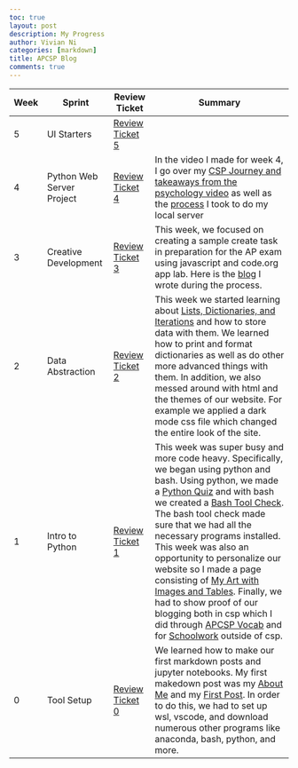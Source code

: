 ```yaml
---
toc: true
layout: post
description: My Progress
author: Vivian Ni
categories: [markdown]
title: APCSP Blog 
comments: true
---
```


| Week | Sprint | Review Ticket | Summary |
|-|-|-|-|
| 5 | UI Starters | [Review Ticket 5]() | |
| 4 | Python Web Server Project | [Review Ticket 4](https://github.com/vivianknee/FastPages/issues/10#issue-1378861672) | In the video I made for week 4, I go over my [CSP Journey and takeaways from the psychology video](https://vivianknee.github.io/FastPages/markdown/week4/2022/09/16/personalcspjourney.html) as well as the [process](https://vivianknee.github.io/FastPages/markdown/week4/2022/09/16/docker.html) I took to do my local server |
| 3 | Creative Development | [Review Ticket 3](https://github.com/vivianknee/FastPages/issues/9#issue-1369289899) | This week, we focused on creating a sample create task in preparation for the AP exam using javascript and code.org app lab. Here is the [blog](https://vivianknee.github.io/FastPages/markdown/week3/2022/09/07/AppLabquiz.html) I wrote during the process. |
| 2 | Data Abstraction | [Review Ticket 2](https://github.com/vivianknee/FastPages/issues/8#issue-1360542831) | This week we started learning about  [Lists, Dictionaries, and Iterations](https://vivianknee.github.io/FastPages/jupyter/week2/2022/08/30/lists.html) and how to store data with them. We learned how to print and format dictionaries as well as do other more advanced things with them. In addition, we also messed around with html and the themes of our website. For example we applied a dark mode css file which changed the entire look of the site. |
| 1 | Intro to Python | [Review Ticket 1](https://github.com/vivianknee/FastPages/issues/7#issue-1353739633) | This week was super busy and more code heavy. Specifically, we began using python and bash. Using python, we made a [Python Quiz](https://vivianknee.github.io/FastPages/jupyter/week1/2022/08/28/python.html) and with bash we created a [Bash Tool Check](https://vivianknee.github.io/FastPages/jupyter/week1/2022/08/22/toolcheck.html). The bash tool check made sure that we had all the necessary programs installed. This week was also an opportunity to personalize our website so I made a page consisting of  [My Art with Images and Tables](https://vivianknee.github.io/FastPages/markdown/noncsp/week1/2022/08/24/My-Art.html). Finally, we had to show proof of our blogging both in csp which I did through [APCSP Vocab](https://vivianknee.github.io/FastPages/Vocab/) and for [Schoolwork](https://vivianknee.github.io/FastPages/markdown/noncsp/week1/2022/08/28/school-classwork.html) outside of csp. |
| 0 | Tool Setup | [Review Ticket 0](https://github.com/vivianknee/FastPages/issues/6#issue-1347442011) | We learned how to make our first markdown posts and jupyter notebooks. My first makedown post was my [About Me](https://vivianknee.github.io/FastPages/about/) and my [First Post](https://vivianknee.github.io/FastPages/markdown/week0/2022/08/22/My-First-Post.html). In order to do this, we had to set up wsl, vscode, and download numerous other programs like anaconda, bash, python, and more. |
